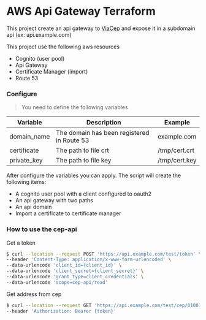 # AWS Api Gateway Terraform

This project create an api gateway to [ViaCep](https://viacep.com.br) and expose it in a subdomain api (ex: api.example.com)

This project use the following aws resources
- Cognito (user pool)
- Api Gateway
- Certificate Manager (import)
- Route 53

### Configure

> You need to define the following variables

| Variable | Description | Example |
|-----------|---------------|-----------|
| domain_name | The domain has been registered in Route 53 | example.com |
| certificate | The path to file crt | /tmp/cert.crt |
| private_key | The path to file key | /tmp/cert.key |


After configure the variables you can apply. The script will create the following items:
- A cognito user pool with a client configured to oauth2
- An api gateway with two paths
- An api domain
- Import a certificate to certificate manager

### How to use the cep-api

Get a token
```sh
$ curl --location --request POST 'https://api.example.com/test/token' \
--header 'Content-Type: application/x-www-form-urlencoded' \
--data-urlencode 'client_id={client_id}' \
--data-urlencode 'client_secret={client_secret}' \
--data-urlencode 'grant_type=client_credentials' \
--data-urlencode 'scope=cep-api/read'
```

Get address from cep
```sh
$ curl --location --request GET 'https://api.example.com/test/cep/01001000' \
--header 'Authorization: Bearer {token}'
```